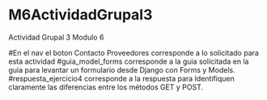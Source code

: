 # M6ActividadGrupal3
Actividad Grupal 3 Modulo 6

  #En el nav el boton Contacto Proveedores corresponde a lo solicitado para esta actividad
  #guia_model_forms corresponde a la guia solicitada en la guia para levantar un formulario desde Django
con Forms y Models.  
  #respuesta_ejercicio4 corresponde a la respuesta para Identifiquen claramente las diferencias entre los métodos GET y POST.
